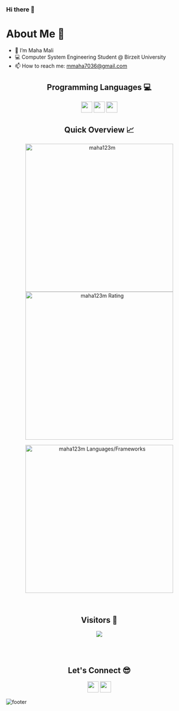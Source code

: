 
### Hi there 👋

<!--
**maha123m/maha123m** is a ✨ _special_ ✨ repository because its `README.md` (this file) appears on your GitHub profile.

Here are some ideas to get you started:

- 🔭 I’m currently working on ...
- 🌱 I’m currently learning ...
- 👯 I’m looking to collaborate on ...
- 🤔 I’m looking for help with ...
- 💬 Ask me about ...
- 📫 How to reach me: ...
- 😄 Pronouns: ...
- ⚡ Fun fact: ...
-->
<h1>About Me 📌</h1>

- 👋 I’m Maha Mali
- 💻 Computer System Engineering Student @ Birzeit University
- 📫 How to reach me: mmaha7036@gmail.com

 <h2 align="center">Programming Languages 💻</h2>
<p align="center">
  <img src="https://img.shields.io/badge/C++-00599C?style=for-the-badge&logo=c%2B%2B&logoColor=white" height="30">
  <img src="https://img.shields.io/badge/Python-3776AB?style=for-the-badge&logo=python&logoColor=white" height="30">
  <img src="https://img.shields.io/badge/Java-ED8B00?style=for-the-badge&logo=java&logoColor=white" height="30">
</p>

<h2 align="center">Quick Overview 📈</h2>
  
  <p align = "center">
 
</p>

<p align = "center">
  <img src = "https://github-readme-stats.vercel.app/api?username=maha123m&count_private=true&theme=dracula&hide_border=true" alt = maha123m Contribution" width = 400 >
  <img src = "https://github-readme-streak-stats.herokuapp.com?user=maha123m&count_private=true&theme=bear&hide_border=true" alt = "maha123m Rating" width = 400 >

</p>

<p align = "center">

 <img src = "https://github-readme-stats.vercel.app/api/top-langs?username=maha123m&show_icons=true&count_private=true&locale=en&layout=compact&langs_count=10&hide_border=true&bg_color=282A36&title_color=DD6387&text_color=fff&icon_color=fff" alt = "maha123m Languages/Frameworks" width = 400 />
</p>


<br />
<h2 align="center">Visitors 👀</h2>
<div align="center" >
  <img src="https://profile-counter.glitch.me/maha123m/count.svg"></img>
</div>

<br /><br />
<h2 align="center">Let's Connect 😎</h2>
<p align="center">
  <a href = "mailto:mmaha7036@gmai.com"><img src = "https://img.shields.io/badge/Gmail-D14836?style=for-the-badge&logo=gmail&logoColor=white" height = 30></a>
  <a href = "https://www.linkedin.com/in/maha-mali-04a98a222/"><img src = "https://img.shields.io/badge/LinkedIn-0077B5?style=for-the-badge&logo=linkedin&logoColor=white"     height = 30></a>
 
</p>


![footer](https://capsule-render.vercel.app/api?type=waving&color=gradient&height=150&section=footer)
